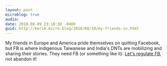 ```yaml
---
layout: post
microblog: true
audio: 
date: 2018-08-09 23:18:38 -0400
guid: http://kerim.micro.blog/2018/08/10/my-friends-in.html
---
```

My friends in Europe and America pride themselves on quitting Facebook, but FB is where indigenous Taiwanese and India's DNTs are mobilizing and sharing their stories. They need FB (or something like it). [Let's regulate FB](https://venturebeat.com/2018/04/14/5-ways-congress-could-regulate-facebook/), not abandon it!
